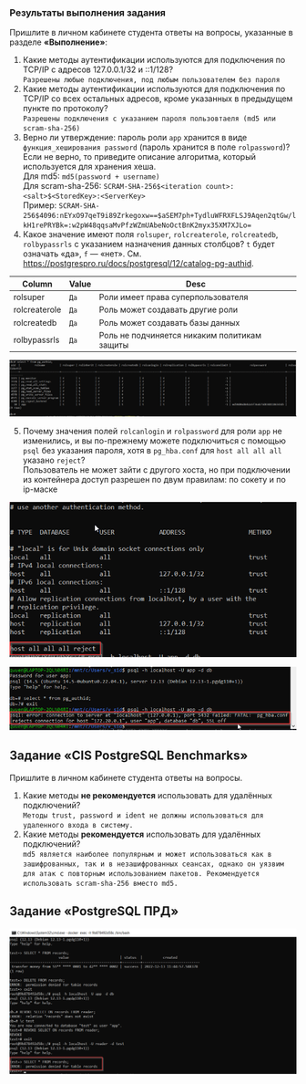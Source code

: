 ### Результаты выполнения задания

Пришлите в личном кабинете студента ответы на вопросы, указанные в разделе **«Выполнение»**:
1. Какие методы аутентификации используются для подключения по TCP/IP с адресов 127.0.0.1/32 и ::1/128?  
`Разрешены любые подключения, под любым пользователем без пароля`  
2. Какие методы аутентификации используются для подключения по TCP/IP со всех остальных адресов, кроме указанных в предыдущем пункте по протоколу?  
`Разрешены подключения с указанием пароля пользовтаеля (md5 или scram-sha-256) `  
3. Верно ли утверждение: пароль роли `app` хранится в виде `функция_хеширования password` (пароль хранится в поле `rolpassword`)? Если не верно, то приведите описание алгоритма, который используется для хранения хеша.  
Для md5: `md5(password + username)`  
Для scram-sha-256: `SCRAM-SHA-256$<iteration count>:<salt>$<StoredKey>:<ServerKey>`  
Пример: `SCRAM-SHA-256$4096:nEYxO97qeT9i89Zrkegoxw==$aSEM7ph+TydluWFRXFLSJ9Aqen2qtGw/lkH1rePRYBk=:w2pW48qqsaMvPfzWZmUAbeNoOctBnK2myx35XM7XJLo=`  
4. Какое значение имеют поля `rolsuper`, `rolcreaterole`, `rolcreatedb`, `rolbypassrls` с указанием назначения данных столбцов? `t` будет означать «да», `f` — «нет». См. https://postgrespro.ru/docs/postgresql/12/catalog-pg-authid.  

| Column         | Value  | Desc       
|----------------|--------|------------
| rolsuper       | `Да`   | Роли имеет права суперпользователя 
| rolcreaterole  | `Да`   | Роль может создавать другие роли       
| rolcreatedb    | `Да`   | Роль может создавать базы данных       
| rolbypassrls   | `Да`   | Роль не подчиняется никаким политикам защиты |  

![](pic/pg_authid.png)

5. Почему значения полей `rolcanlogin` и `rolpassword` для роли `app` не изменились, и вы по-прежнему можете подключиться с помощью `psql` без указания пароля, хотя в `pg_hba.conf` для `host all all all` указано `reject`?  
Пользователь не может зайти с другого хоста, но при подключении из контейнера доступ разрешен по двум правилам: по сокету и по ip-маске


![](pic/pg_hba.conf_reject.png)  

![](pic/host_connection_reject.png)  

## Задание «CIS PostgreSQL Benchmarks»

Пришлите в личном кабинете студента ответы на вопросы.
1. Какие методы **не рекомендуется** использовать для удалённых подключений?  
`Методы trust, password и ident не должны использоваться для удаленного входа в систему.`  
2. Какие методы **рекомендуется** использовать для удалённых подключений?  
`md5 является
наиболее популярным и может использоваться как в зашифрованных, так и в незашифрованных сеансах, однако он
уязвим для атак с повторным использованием пакетов. Рекомендуется использовать scram-sha-256
вместо md5.`

## Задание «PostgreSQL ПРД»  

![](pic/perm_denied.png)  
